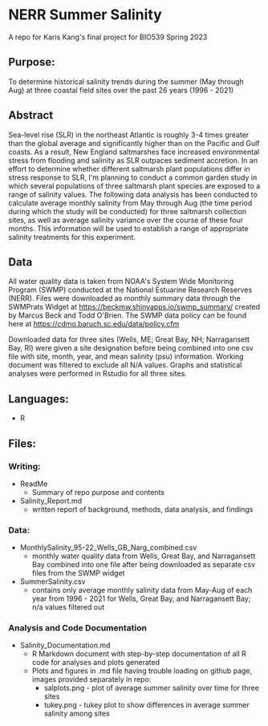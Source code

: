 # NERR Summer Salinity

A repo for Karis Kang's final project for BIO539 Spring 2023

## Purpose:

To determine historical salinity trends during the summer (May through Aug) at three coastal field sites over the past 26 years (1996 - 2021)

## Abstract

Sea-level rise (SLR) in the northeast Atlantic is roughly 3-4 times greater than the global average and significantly higher than on the Pacific and Gulf coasts. As a result, New England saltmarshes face increased environmental stress from flooding and salinity as SLR outpaces sediment accretion. In an effort to determine whether different saltmarsh plant populations differ in stress response to SLR, I'm planning to conduct a common garden study in which several populations of three saltmarsh plant species are exposed to a range of salinity values. The following data analysis has been conducted to calculate average monthly salinity from May through Aug (the time period during which the study will be conducted) for three saltmarsh collection sites, as well as average salinity variance over the course of these four months. This information will be used to establish a range of appropriate salinity treatments for this experiment. 

## Data

All water quality data is taken from NOAA's System Wide Monitoring Program (SWMP) conducted at the National Estuarine Research Reserves (NERR). Files were downloaded as monthly summary data through the SWMPrats Widget at https://beckmw.shinyapps.io/swmp_summary/ created by Marcus Beck and Todd O'Brien. The SWMP data policy can be found here at https://cdmo.baruch.sc.edu/data/policy.cfm 

Downloaded data for three sites (Wells, ME; Great Bay, NH; Narragansett Bay, RI) were given a site designation before being combined into one csv file with site, month, year, and mean salinity (psu) information. Working document was filtered to exclude all N/A values. Graphs and statistical analyses were performed in Rstudio for all three sites.  

## Languages: 
- R

## Files: 

### Writing: 
- ReadMe 
  - Summary of repo purpose and contents 
- Salinity_Report.md
  - written report of background, methods, data analysis, and findings

### Data: 
- MonthlySalinity_95-22_Wells_GB_Narg_combined.csv 
  - monthly water quality data from Wells, Great Bay, and Narragansett Bay combined into one file after being downloaded as separate csv files from the SWMP widget 
- SummerSalinity.csv  
  - contains only average monthly salinity data from May-Aug of each year from 1996 - 2021 for Wells, Great Bay, and Narragansett Bay; n/a values filtered out

### Analysis and Code Documentation
- Salinity_Documentation.md  
  - R Markdown document with step-by-step documentation of all R code for analyses and plots generated
  - Plots and figures in .md file having trouble loading on github page, images provided separately in repo: 
    - salplots.png - plot of average summer salinity over time for three sites 
    - tukey.png - tukey plot to show differences in average summer salinity among sites
